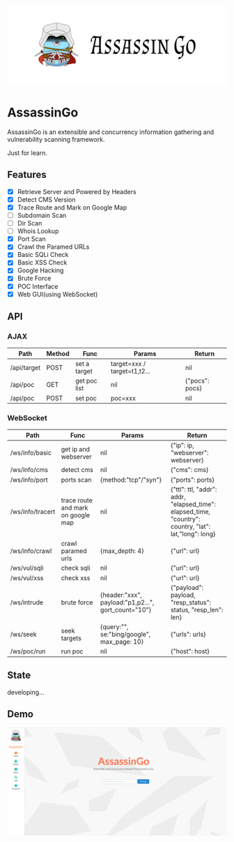 ![](./logo.jpg)

# AssassinGo

AssassinGo is an extensible and concurrency information gathering and vulnerability scanning framework.

Just for learn.

## Features

- [x] Retrieve Server and Powered by Headers
- [x] Detect CMS Version
- [x] Trace Route and Mark on Google Map
- [ ] Subdomain Scan
- [ ] Dir Scan
- [ ] Whois Lookup
- [x] Port Scan
- [x] Crawl the Paramed URLs
- [x] Basic SQLi Check
- [x] Basic XSS Check
- [x] Google Hacking
- [x] Brute Force
- [x] POC Interface
- [x] Web GUI(using WebSocket)

## API

### AJAX

Path | Method | Func | Params | Return
----- | ----- | ----- | ----- | -----
/api/target | POST | set a target | target=xxx / target=t1,t2... | nil
/api/poc | GET | get poc list | nil | {"pocs": pocs}
/api/poc | POST | set poc | poc=xxx | nil

### WebSocket

Path | Func | Params | Return
----- | ----- | ----- | -----
/ws/info/basic | get ip and webserver | nil | {"ip": ip, "webserver": webserver}
/ws/info/cms | detect cms | nil | {"cms": cms}
/ws/info/port | ports scan | {method:"tcp"/"syn"} | {"ports": ports}
/ws/info/tracert | trace route and mark on google map | nil | {"ttl": ttl, "addr": addr, "elapsed_time": elapsed_time, "country": country, "lat": lat,"long": long}
/ws/info/crawl | crawl paramed urls | {max_depth: 4} | {"url": url}
/ws/vul/sqli | check sqli | nil | {"url": url}
/ws/vul/xss | check xss | nil | {"url": url}
/ws/intrude | brute force | {header:"xxx", payload:"p1,p2...", gort_count="10"} | {"payload": payload, "resp_status": status, "resp_len": len}
/ws/seek | seek targets | {query:"", se:"bing/google", max_page: 10} | {"urls": urls}
/ws/poc/run | run poc | nil | {"host": host}

## State

developing...

## Demo

![](./demo.png)